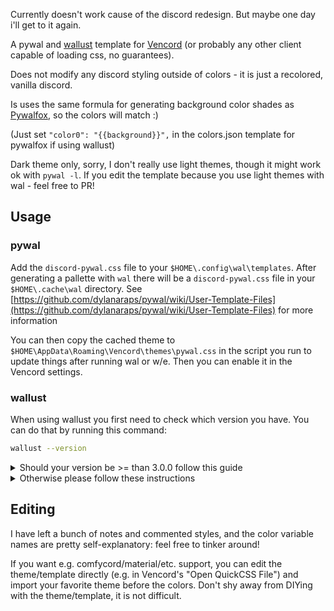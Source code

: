 Currently doesn't work cause of the discord redesign.
But maybe one day i'll get to it again.


A pywal and [wallust](https://codeberg.org/explosion-mental/wallust) template for [Vencord](https://github.com/Vendicated/Vencord) (or probably any other client capable of loading css, no guarantees).

Does not modify any discord styling outside of colors - it is just a recolored, vanilla discord.

Is uses the same formula for generating background color shades as [Pywalfox](https://github.com/Frewacom/pywalfox/tree/master), so the colors will match :)

(Just set `"color0": "{{background}}",` in the colors.json template for pywalfox if using wallust)

Dark theme only, sorry, I don't really use light themes, though it might work ok with `pywal -l`. If you edit the template because you use light themes with wal - feel free to PR!

## Usage

### pywal
Add the `discord-pywal.css` file to your `$HOME\.config\wal\templates`. After generating a pallette with `wal` there will be a `discord-pywal.css` file in your `$HOME\.cache\wal` directory.
See [https://github.com/dylanaraps/pywal/wiki/User-Template-Files](https://github.com/dylanaraps/pywal/wiki/User-Template-Files) for more information

You can then copy the cached theme to `$HOME\AppData\Roaming\Vencord\themes\pywal.css` in the script you run to update things after running wal or w/e. Then you can enable it in the Vencord settings.

### wallust
When using wallust you first need to check which version you have. You can do that by running this command:
```sh
wallust --version
```

<details>
<summary>Should your version be >= than 3.0.0 follow this guide</summary>

Copy `discord-wallust-beta.css` to `%appdata%\wallust` and
add this line to your `%appdata%\wallust\wallust.toml`

```toml
[templates]
vencord = { template = 'discord-wallust-beta.css', target = 'C:/Users/Username/AppData/Roaming/Vencord/themes/wallust.css' }
```

Note that for toml, that *has* to be on one line. As an alternative, you can also write:

```toml
[templates.vencord]
template = 'discord-wallust.css'
target = 'C:/Users/Username/AppData/Roaming/Vencord/themes/wallust.css'
```
</details>

<details>
<summary>Otherwise please follow these instructions</summary>

Copy `discord-wallust.css` to `%appdata%\wallust` and
add this to your `%appdata%\wallust\wallust.toml`

```toml
[templates]
vencord = { template = 'discord-wallust-beta.css', target = 'C:/Users/Username/AppData/Roaming/Vencord/themes/wallust.css' }
```

Note that for toml, that *has* to be on one line. As an alternative, you can also write:


```toml
[templates.vencord]
template = 'discord-wallust-beta.css'
target = 'C:/Users/Username/AppData/Roaming/Vencord/themes/wallust.css'
```
</details>

## Editing
I have left a bunch of notes and commented styles, and the color variable names are pretty self-explanatory: feel free to tinker around!

If you want e.g. comfycord/material/etc. support, you can edit the theme/template directly (e.g. in Vencord's "Open QuickCSS File") and import your favorite theme before the colors. Don't shy away from DIYing with the theme/template, it is not difficult.
